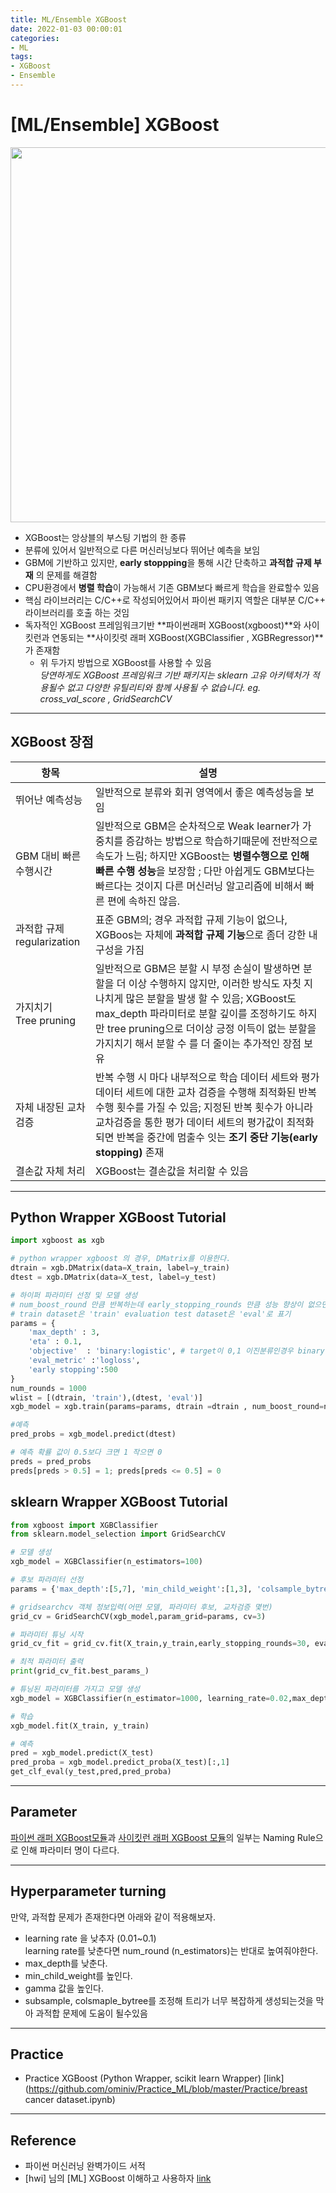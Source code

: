 ```yaml
---
title: ML/Ensemble XGBoost
date: 2022-01-03 00:00:01
categories:
- ML
tags:
- XGBoost
- Ensemble
---
```


# [ML/Ensemble] XGBoost

<img src = "https://drive.google.com/uc?export=download&id=1nkQz3WuMyRURP8hbftgXKVjv3nM-M0EF" width="600px">


- XGBoost는 앙상블의 부스팅 기법의 한 종류
- 분류에 있어서 일반적으로 다른 머신러닝보다 뛰어난 예측을 보임
- GBM에 기반하고 있지만, **early stoppping**을 통해 시간 단축하고 **과적합 규제 부재** 의 문제를 해결함
- CPU환경에서 **병렬 학습**이 가능해서 기존  GBM보다 빠르게 학습을 완료할수 있음
- 핵심 라이브러리는 C/C++로 작성되어있어서 파이썬 패키지 역할은 대부분 C/C++ 라이브러리를 호출 하는 것임
- 독자적인 XGBoost 프레임워크기반 **파이썬래퍼 XGBoost(xgboost)**와 사이킷런과 연동되는 **사이킷럿 래퍼 XGBoost(XGBClassifier , XGBRegressor)**가 존재함 
  - 위 두가지 방법으로 XGBoost를 사용할 수 있음 <Br>*당연하게도 XGBoost 프레임워크 기반 패키지는  sklearn 고유 아키텍처가 적용될수 없고 다양한 유틸리티와 함께 사용될 수 없습니다. eg. cross_val_score , GridSearchCV* 

-------

## XGBoost 장점

| 항목                           | 설명                                                         |
| ------------------------------ | ------------------------------------------------------------ |
| 뛰어난 예측성능                | 일반적으로 분류와 회귀 영역에서 좋은 예측성능을 보임         |
| GBM 대비 빠른 수행시간         | 일반적으로 GBM은 순차적으로 Weak learner가 가중치를 증감하는 방법으로 학습하기때문에 전반적으로 속도가 느림; 하지만 XGBoost는 **병렬수행으로 인해 빠른 수행 성능**을 보장함 ; 다만 아쉽게도 GBM보다는 빠르다는 것이지 다른 머신러닝 알고리즘에 비해서 빠른 편에 속하진 않음. |
| 과적합 규제 <Br>regularization | 표준 GBM의; 경우 과적합 규제 기능이 없으나, XGBoos는 자체에 **과적합 규제 기능**으로 좀더 강한 내구성을 가짐 |
| 가지치기 <br>Tree pruning      | 일반적으로 GBM은 분할 시 부정 손실이 발생하면 분할을 더 이상 수행하지 않지만, 이러한 방식도 자칫 지나치게 많은 분할을 발생 할 수 있음; XGBoost도 max_depth 파라미터로 분할 깊이를 조정하기도 하지만 tree pruning으로 더이상 긍정 이득이 없는 분할을 가지치기 해서 분할 수 를 더 줄이는 추가적인 장점 보유 |
| 자체 내장된 교차 검증          | 반복 수행 시 마다 내부적으로 학습 데이터 세트와 평가 데이터 세트에 대한 교차 검증을 수행해 최적화된 반복 수행 횟수를 가질 수 있음; 지정된 반복 횟수가 아니라 교차검증을 통한 평가 데이터 세트의 평가값이 최적화 되면 반복을 중간에 멈출수 잇는 **조기 중단 기능(early stopping)** 존재 |
| 결손값 자체 처리               | XGBoost는 결손값을 처리할 수 있음                            |



--------

## Python Wrapper XGBoost Tutorial

```python
import xgboost as xgb

# python wrapper xgboost 의 경우, DMatrix를 이용한다.
dtrain = xgb.DMatrix(data=X_train, label=y_train)
dtest = xgb.DMatrix(data=X_test, label=y_test)

# 하이퍼 파라미터 선정 및 모델 생성
# num_boost_round 만큼 반복하는데 early_stopping_rounds 만큼 성능 향상이 없으면 중단
# train dataset은 'train' evaluation test dataset은 'eval'로 표기
params = {
    'max_depth' : 3,
    'eta' : 0.1,
    'objective'  : 'binary:logistic', # target이 0,1 이진분류인경우 binary logistic
    'eval_metric' :'logloss', 
    'early stopping':500 
}
num_rounds = 1000
wlist = [(dtrain, 'train'),(dtest, 'eval')]
xgb_model = xgb.train(params=params, dtrain =dtrain , num_boost_round=num_rounds, early_stopping_rounds=500, evals=wlist)

#예측
pred_probs = xgb_model.predict(dtest)

# 예측 확률 값이 0.5보다 크면 1 작으면 0
preds = pred_probs
preds[preds > 0.5] = 1; preds[preds <= 0.5] = 0
```

## sklearn Wrapper XGBoost Tutorial

```python
from xgboost import XGBClassifier
from sklearn.model_selection import GridSearchCV

# 모델 생성
xgb_model = XGBClassifier(n_estimators=100)

# 후보 파라미터 선정
params = {'max_depth':[5,7], 'min_child_weight':[1,3], 'colsample_bytree':[0.5,0.75]}

# gridsearchcv 객체 정보입력(어떤 모델, 파라미터 후보, 교차검증 몇번)
grid_cv = GridSearchCV(xgb_model,param_grid=params, cv=3)

# 파라미터 튜닝 시작
grid_cv_fit = grid_cv.fit(X_train,y_train,early_stopping_rounds=30, eval_metric='auc', eval_set=[(X_test,y_test)],verbose=False)

# 최적 파라미터 출력
print(grid_cv_fit.best_params_)

# 튜닝된 파라미터를 가지고 모델 생성
xgb_model = XGBClassifier(n_estimator=1000, learning_rate=0.02,max_depth=7, colsample_bytree=0.5, min_child_weight=1)

# 학습 
xgb_model.fit(X_train, y_train)

# 예측
pred = xgb_model.predict(X_test)
pred_proba = xgb_model.predict_proba(X_test)[:,1]
get_clf_eval(y_test,pred,pred_proba)
```

---

##  Parameter

[파이썬 래퍼 XGBoost모듈](https://xgboost.readthedocs.io/en/stable/parameter.html)과 [사이킷런 래퍼 XGBoost 모듈](https://xgboost.readthedocs.io/en/stable/python/python_api.html)의 일부는 Naming Rule으로 인해 파라미터 명이 다르다. 

----

## Hyperparameter turning

만약, 과적합 문제가 존재한다면 아래와 같이 적용해보자.

- learning rate 을 낮추자 (0.01~0.1) <br>learning rate를 낮춘다면 num_round (n_estimators)는 반대로 높여줘야한다.
- max_depth를 낮춘다.
- min_child_weight를 높인다.
- gamma 값을 높인다.
- subsample, colsmaple_bytree를 조정해 트리가 너무 복잡하게 생성되는것을 막아 과적합 문제에 도움이 될수있음

--------------------

## Practice

- Practice XGBoost (Python Wrapper, scikit learn Wrapper) [link](https://github.com/ominiv/Practice_ML/blob/master/Practice/breast cancer dataset.ipynb)

-----

## Reference

- 파이썬 머신러닝 완벽가이드 서적
- [hwi] 님의 [ML] XGBoost 이해하고 사용하자 [link](https://hwi-doc.tistory.com/entry/%EC%9D%B4%ED%95%B4%ED%95%98%EA%B3%A0-%EC%82%AC%EC%9A%A9%ED%95%98%EC%9E%90-XGBoost)

